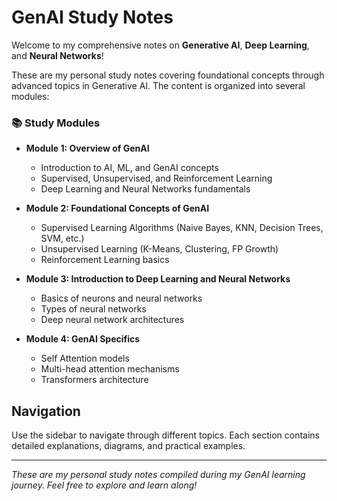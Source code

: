 # GenAI Study Notes

Welcome to my comprehensive notes on **Generative AI**, **Deep Learning**, and **Neural Networks**!

These are my personal study notes covering foundational concepts through advanced topics in Generative AI. The content is organized into several modules:

### 📚 Study Modules

- **Module 1: Overview of GenAI**
  - Introduction to AI, ML, and GenAI concepts
  - Supervised, Unsupervised, and Reinforcement Learning
  - Deep Learning and Neural Networks fundamentals

- **Module 2: Foundational Concepts of GenAI**
  - Supervised Learning Algorithms (Naive Bayes, KNN, Decision Trees, SVM, etc.)
  - Unsupervised Learning (K-Means, Clustering, FP Growth)
  - Reinforcement Learning basics

- **Module 3: Introduction to Deep Learning and Neural Networks**
  - Basics of neurons and neural networks
  - Types of neural networks
  - Deep neural network architectures

- **Module 4: GenAI Specifics**
  - Self Attention models
  - Multi-head attention mechanisms
  - Transformers architecture

## Navigation

Use the sidebar to navigate through different topics. Each section contains detailed explanations, diagrams, and practical examples.

---

*These are my personal study notes compiled during my GenAI learning journey. Feel free to explore and learn along!* 